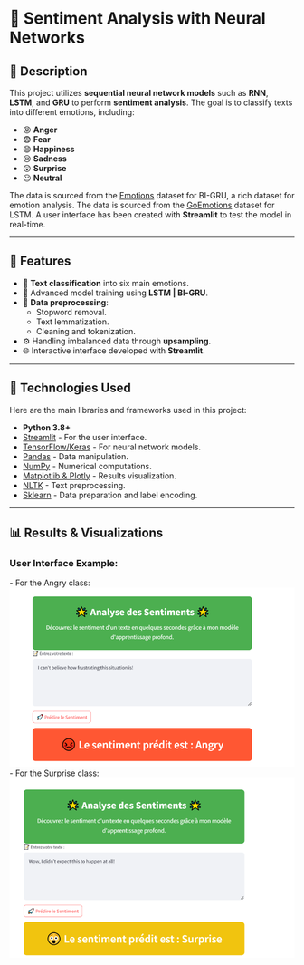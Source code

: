 <h1>🧠 Sentiment Analysis with Neural Networks</h1>

<h2>📌 Description</h2>
<p>
This project utilizes <b>sequential neural network models</b> such as <b>RNN</b>, <b>LSTM</b>, and <b>GRU</b> to perform <b>sentiment analysis</b>.  
The goal is to classify texts into different emotions, including:  
</p>
<ul>
  <li>😡 <b>Anger</b></li>
  <li>😨 <b>Fear</b></li>
  <li>😄 <b>Happiness</b></li>
  <li>😢 <b>Sadness</b></li>
  <li>😲 <b>Surprise</b></li>
  <li>😐 <b>Neutral</b></li>
</ul>
<p>
The data is sourced from the <a href="https://www.kaggle.com/datasets/nelgiriyewithana/emotions">Emotions</a> dataset for BI-GRU, a rich dataset for emotion analysis.  
The data is sourced from the <a href="https://www.kaggle.com/datasets/debarshichanda/goemotions">GoEmotions</a> dataset for LSTM.
A user interface has been created with <b>Streamlit</b> to test the model in real-time.
</p>

---

<h2>🚀 Features</h2>
<ul>
  <li>🧪 <b>Text classification</b> into six main emotions.</li>
  <li>🧠 Advanced model training using <b>LSTM | BI-GRU</b>.</li>
  <li>🔄 <b>Data preprocessing</b>:
    <ul>
      <li>Stopword removal.</li>
      <li>Text lemmatization.</li>
      <li>Cleaning and tokenization.</li>
    </ul>
  </li>
  <li>⚙️ Handling imbalanced data through <b>upsampling</b>.</li>
  <li>🌐 Interactive interface developed with <b>Streamlit</b>.</li>
</ul>

---

<h2>📂 Technologies Used</h2>
<p>Here are the main libraries and frameworks used in this project:</p>
<ul>
  <li><b>Python 3.8+</b></li>
  <li><a href="https://streamlit.io/">Streamlit</a> - For the user interface.</li>
  <li><a href="https://www.tensorflow.org/">TensorFlow/Keras</a> - For neural network models.</li>
  <li><a href="https://pandas.pydata.org/">Pandas</a> - Data manipulation.</li>
  <li><a href="https://numpy.org/">NumPy</a> - Numerical computations.</li>
  <li><a href="https://plotly.com/python/">Matplotlib & Plotly</a> - Results visualization.</li>
  <li><a href="https://www.nltk.org/">NLTK</a> - Text preprocessing.</li>
  <li><a href="https://scikit-learn.org/">Sklearn</a> - Data preparation and label encoding.</li>
</ul>

---

<h2>📊 Results & Visualizations</h2>
<h3>User Interface Example:</h3>
- For the Angry class:  
  <img src="images/image.png" alt="Screenshot of the interface" width="600"/>  
- For the Surprise class:  
  <img src="images/image1.png" alt="Screenshot of the interface" width="600"/>
